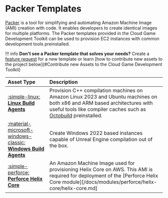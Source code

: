 # Packer Templates

[Packer](https://www.packer.io/) is a tool for simplifying and automating Amazon Machine Image (AMI) creation with code. It enables developers to create identical images for multiple platforms. The Packer templates provided in the Cloud Game Development Toolkit can be used to provision EC2 instances with common development tools preinstalled.

!!! info
    **Don't see a Packer template that solves your needs?** Create a [feature request](https://github.com/aws-games/cloud-game-development-toolkit/issues/new?assignees=&labels=feature-request&projects=&template=feature_request.yml&title=Feature+request%3A+TITLE) for a new template or learn [how to contribute new assets to the project below](#Contribute new Assets to the Cloud Game Development Toolkit)

| Asset Type | Description |
| :--------------------------------------------------------------- | :- |
| [:simple-linux: __Linux Build Agents__](./build-agents/linux.md) | Provision C++ compilation machines on Amazon Linux 2023 and Ubuntu machines on both x86 and ARM based architectures with useful tools like compiler caches such as [Octobuild](https://github.com/octobuild/octobuild) preinstalled.|
| [:material-microsoft-windows-classic: __Windows Build Agents__](./build-agents/windows.md) | Create Windows 2022 based instances capable of Unreal Engine compilation out of the box. |
| [:simple-perforce: __Perforce Helix Core__](./playbooks.md)         | An Amazon Machine Image used for provisioning Helix Core on AWS. This AMI is required for deployment of the [Perforce Helix Core module][/docs/modules/perforce/helix-core/helix-core.md] |
